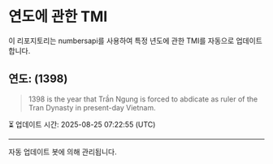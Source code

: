 
# 연도에 관한 TMI

이 리포지토리는 numbersapi를 사용하여 특정 년도에 관한 TMI를 자동으로 업데이트합니다.

## 연도: (1398)
> 1398 is the year that Trần Ngung is forced to abdicate as ruler of the Tran Dynasty in present-day Vietnam.

⏳ 업데이트 시간: 2025-08-25 07:22:55 (UTC)

---
자동 업데이트 봇에 의해 관리됩니다.
